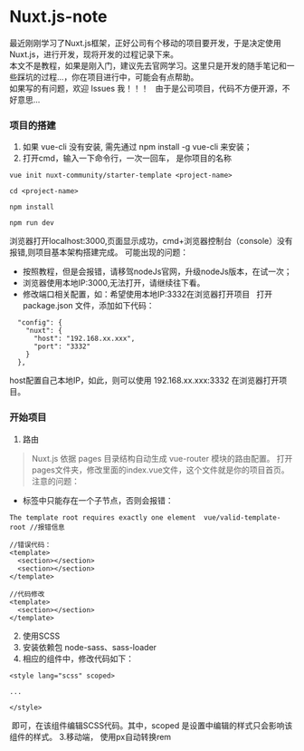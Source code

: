 # Nuxt.js-note
最近刚刚学习了Nuxt.js框架，正好公司有个移动的项目要开发，于是决定使用Nuxt.js，进行开发，现将开发的过程记录下来。  
本文不是教程，如果是刚入门，建议先去官网学习。这里只是开发的随手笔记和一些踩坑的过程...，你在项目进行中，可能会有点帮助。  
如果写的有问题，欢迎 Issues 我！！！  
由于是公司项目，代码不方便开源，不好意思...

### 项目的搭建
1. 如果 vue-cli 没有安装, 需先通过 npm install -g vue-cli 来安装；
2. 打开cmd，输入一下命令行，一次一回车， <project-name> 是你项目的名称
```
vue init nuxt-community/starter-template <project-name>

cd <project-name>

npm install

npm run dev
```
浏览器打开localhost:3000,页面显示成功，cmd+浏览器控制台（console）没有报错,则项目基本架构搭建完成。
可能出现的问题：  
- 按照教程，但是会报错，请移驾nodeJs官网，升级nodeJs版本，在试一次；
- 浏览器使用本地IP:3000,无法打开，请继续往下看。
- 修改端口相关配置，如：希望使用本地IP:3332在浏览器打开项目  
打开 package.json 文件，添加如下代码：
```
  "config": {
    "nuxt": {
      "host": "192.168.xx.xxx",
      "port": "3332"
    }
  },
```
host配置自己本地IP，如此，则可以使用 192.168.xx.xxx:3332 在浏览器打开项目。

### 开始项目
1. 路由
> Nuxt.js 依据 pages 目录结构自动生成 vue-router 模块的路由配置。
打开pages文件夹，修改里面的index.vue文件，这个文件就是你的项目首页。  
注意的问题：
- <template></template>标签中只能存在一个子节点，否则会报错：
```
The template root requires exactly one element  vue/valid-template-root //报错信息

//错误代码：
<template>
  <section></section>
  <section></section>
</template>

//代码修改
<template>
  <section></section> 
</template>

```
2. 使用SCSS  
  1. 安装依赖包 node-sass、sass-loader  
  2. 相应的组件中，修改代码如下：  
  ```
<style lang="scss" scoped>

...

</style>
  ```
  即可，在该组件编辑SCSS代码。其中，scoped 是设置<style></style>中编辑的样式只会影响该组件的样式。
3.移动端， 使用px自动转换rem
